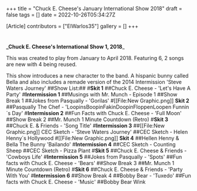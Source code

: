 +++
title = "Chuck E. Cheese's January International Show 2018"
draft = false
tags = []
date = 2022-10-26T05:34:27Z

[Article]
contributors = ["ElWarlos35"]
gallery = []
+++
#
**_Chuck E. Cheese's International Show 1, 2018**_ 

This was created to play from January to April 2018. Featuring 6,  2 songs are new with 4 being reused.

This show introduces a new character to the band. A hispanic bunny called Bella and also includes a remade version of the 2014 Intermission 'Steve Waters Journey'
##Show List:##
#**Skit 1**
##Chuck E. Cheese - 'Let's Have A Party'
#**Intermission 1**
##Musings with Mr. Munch - Episode 1
##Show Break 1
##Jokes from Pasqually - 'Gorilas'
#[[File:New Graphic.png]] **Skit 2**
##Pasqually The Chef - 'LoopinsBoopinFakinDoopinFloppenLoopen Funnin´s Day'
#**Intermission 2**
##Fun Facts with Chuck E. Cheese - 'Full Moon'
##Show Break 2
##Mr. Munch 1 Minute Countdown (Retro)
#**Skit 3**
##Chuck E. & Friends - 'Song Title'
#**Intermission 3**
##[[File:New Graphic.png]]  CEC Sketch - 'Steve Waters Journey'
##CEC Sketch - Helen Henny´s Hollywood
#[[File:New Graphic.png]] **Skit 4**
##Hellen Henny & Bella The Bunny 'Bailando'
#**Intermission 4**
##CEC Sketch - Counting Sheep
##CEC Sketch - Pizza Plant
#**Skit 5**
##Chuck E. Cheese & Friends - 'Cowboys Life'
#**Intermission 5**
##Jokes from Pasqually - 'Spots'
##Fun facts with Chuck E. Cheese - 'Bears'
##Show Break 3 
##Mr. Munch 1 Minute Countdown (Retro)
#**Skit 6**
##Chuck E. Cheese & Friends - 'Party With You'
#**Intermission 6**
##Show Break 4
##Bobby Bear - 'Tuxedo'
##Fun facts with Chuck E. Cheese - 'Music'
##Bobby Bear Wink